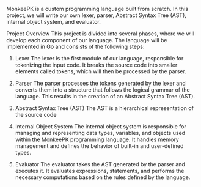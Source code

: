 MonkeePK is a custom programming language built from scratch. In this project, we will write our own lexer, parser, Abstract Syntax Tree (AST), internal object system, and evaluator.

Project Overview
This project is divided into several phases, where we will develop each component of our language. The language will be implemented in Go and consists of the following steps:

1. Lexer
The lexer is the first module of our language, responsible for tokenizing the input code. It breaks the source code into smaller elements called tokens, which will then be processed by the parser.

2. Parser
The parser processes the tokens generated by the lexer and converts them into a structure that follows the logical grammar of the language. This results in the creation of an Abstract Syntax Tree (AST).

3. Abstract Syntax Tree (AST)
The AST is a hierarchical representation of the source code

4. Internal Object System
The internal object system is responsible for managing and representing data types, variables, and objects used within the MonkeePK programming language. It handles memory management and defines the behavior of built-in and user-defined types.

5. Evaluator
The evaluator takes the AST generated by the parser and executes it. It evaluates expressions, statements, and performs the necessary computations based on the rules defined by the language.

